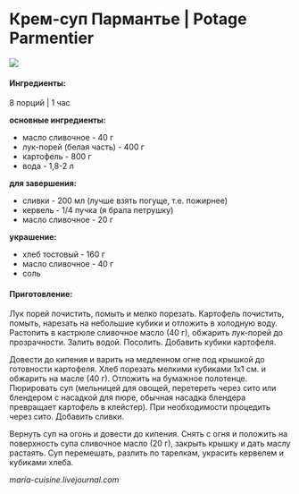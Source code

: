 ﻿---
image: https://s-media-cache-ak0.pinimg.com/564x/3c/3b/67/3c3b674e166d67025f2aba87ea1d0e3b.jpg
---
# Крем-суп Пармантье \| Potage Parmentier

![](https://s-media-cache-ak0.pinimg.com/564x/3c/3b/67/3c3b674e166d67025f2aba87ea1d0e3b.jpg)

#### Ингредиенты:

8 порций \| 1 час

**основные ингредиенты:**

* масло сливочное - 40 г
* лук-порей \(белая часть\) - 400 г
* картофель - 800 г
* вода - 1,8-2 л

**для завершения:**

* сливки - 200 мл \(лучше взять погуще, т.е. пожирнее\)
* кервель - 1/4 пучка \(я брала петрушку\)
* масло сливочное - 20 г

**украшение:**

* хлеб тостовый - 160 г
* масло сливочное - 40 г
* соль

#### Приготовление:

Лук порей почистить, помыть и мелко порезать. Картофель почистить, помыть, нарезать на небольшие кубики и отложить в холодную воду. Растопить в кастрюле сливочное масло \(40 г\), обжарить лук-порей до прозрачности. Залить водой. Посолить. Добавить кубики картофеля.

Довести до кипения и варить на медленном огне под крышкой до готовности картофеля. Хлеб порезать мелкими кубиками 1х1 см. и обжарить на масле \(40 г\). Отложить на бумажное полотенце. Пюрировать суп \(мельницей для овощей, перетереть через сито или блендером с насадкой для пюре, обычная насадка блендера превращает картофель в клейстер\). При необходимости процедить через сито. Добавить сливки.

Вернуть суп на огонь и довести до кипения. Снять с огня и положить на поверхность супа сливочное масло \(20 г\), закрыть крышку и дать маслу растаять. Суп перемешать, разлить по тарелкам, украсить кервелем и кубиками хлеба.

_maria-cuisine.livejournal.com_

